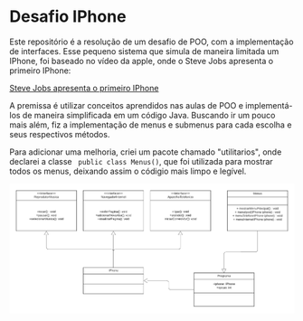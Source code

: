 # Desafio IPhone
Este repositório é a resolução de um desafio de POO, com a implementação de interfaces.
Esse pequeno sistema que simula de maneira limitada um IPhone, foi baseado no vídeo da apple, onde o Steve Jobs apresenta o primeiro IPhone:

[Steve Jobs apresenta o primeiro IPhone](https://www.youtube.com/watch?v=9ou608QQRq8&t=2261s&ab_channel=TuchilaRino)


A premissa é utilizar conceitos aprendidos nas aulas de POO e implementá-los de maneira simplificada em um código Java.
Buscando ir um pouco mais além, fiz a implementação de menus e submenus para cada escolha e seus respectivos métodos. 

Para adicionar uma melhoria, criei um pacote chamado "utilitarios", onde declarei a classe ``` public class Menus()```, que foi utilizada para mostrar todos os menus, deixando assim o códigio mais limpo e legível.



![UML do desafio](https://github.com/BrunoSenigalha/Java-DIO-desafio-IPhone/blob/main/UML%20projeto.png)
